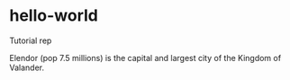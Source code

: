 # hello-world
Tutorial rep

Elendor (pop 7.5 millions) is the capital and largest city of the Kingdom of Valander.
